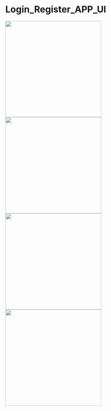 # Login_Register_APP_UI

<img align="left" src="https://user-images.githubusercontent.com/49603163/58785916-22011c00-8604-11e9-97df-8e16d694b8c1.jpg" width="300">
<img align="left" src="https://user-images.githubusercontent.com/49603163/58785920-2299b280-8604-11e9-8793-43223eab219a.jpg" width="300">
<img align="left" src="https://user-images.githubusercontent.com/49603163/58785919-22011c00-8604-11e9-8a12-6f1a5490d4f8.jpg" width="300">
<img align="left" src="https://user-images.githubusercontent.com/49603163/58785921-2299b280-8604-11e9-9332-90b55c0b711b.jpg" width="300">


